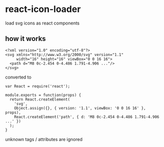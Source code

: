 # react-icon-loader
load svg icons as react components

## how it works

    <?xml version="1.0" encoding="utf-8"?>
    <svg xmlns="http://www.w3.org/2000/svg" version="1.1"
         width="16" height="16" viewBox="0 0 16 16">
      <path d="M8 0c-2.454 0-4.486 1.791-4.906 ..."/>
    </svg>

converted to

    var React = require('react');

    module.exports = function(props) {
      return React.createElement(
        'svg',
        Object.assign({}, { version: '1.1', viewBox: '0 0 16 16' }, props),
        React.createElement('path', { d: 'M8 0c-2.454 0-4.486 1.791-4.906 ...' })
      );
    }

unknown tags / attributes are ignored
